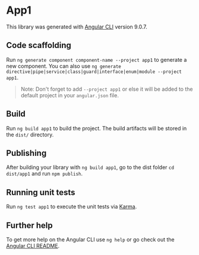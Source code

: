 # App1

This library was generated with [Angular CLI](https://github.com/angular/angular-cli) version 9.0.7.

## Code scaffolding

Run `ng generate component component-name --project app1` to generate a new component. You can also use `ng generate directive|pipe|service|class|guard|interface|enum|module --project app1`.
> Note: Don't forget to add `--project app1` or else it will be added to the default project in your `angular.json` file. 

## Build

Run `ng build app1` to build the project. The build artifacts will be stored in the `dist/` directory.

## Publishing

After building your library with `ng build app1`, go to the dist folder `cd dist/app1` and run `npm publish`.

## Running unit tests

Run `ng test app1` to execute the unit tests via [Karma](https://karma-runner.github.io).

## Further help

To get more help on the Angular CLI use `ng help` or go check out the [Angular CLI README](https://github.com/angular/angular-cli/blob/master/README.md).
